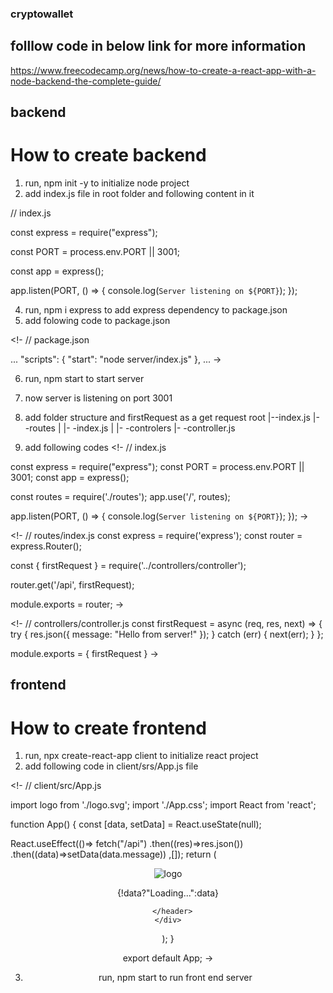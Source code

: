 ### cryptowallet

## folllow code in below link for more information
https://www.freecodecamp.org/news/how-to-create-a-react-app-with-a-node-backend-the-complete-guide/

## backend
# How to create backend
1) run, npm init -y to initialize node project
2) add index.js file in root folder and following content in it

// index.js

const express = require("express");

const PORT = process.env.PORT || 3001;

const app = express();

app.listen(PORT, () => {
  console.log(`Server listening on ${PORT}`);
}); 


4) run, npm i express to add express dependency to package.json
5) add folowing code to package.json

<!-
// package.json

...
"scripts": {
  "start": "node server/index.js"
},
... 
->

6) run, npm start to start server
7) now server is listening on port 3001

8) add folder structure and firstRequest as a  get request
root
  |--index.js
  |- -routes
  |      |- -index.js
  |
  |- -controlers
          |- -controller.js

9) add following codes
<!-
// index.js

const express = require("express");
const PORT = process.env.PORT || 3001;
const app = express();

const routes = require('./routes');
app.use('/', routes);

app.listen(PORT, () => {
  console.log(`Server listening on ${PORT}`);
}); 
->

<!-
// routes/index.js
const express = require('express');
const router = express.Router();

const { firstRequest } = require('../controllers/controller');

router.get('/api', firstRequest);

module.exports = router; 
->

<!-
// controllers/controller.js
const firstRequest = async (req, res, next) => {
    try {
        res.json({ message: "Hello from server!" });
    } catch (err) {
        next(err);
    }
};

module.exports = {
    firstRequest
} 
->


## frontend
# How to create frontend
1) run, npx create-react-app client to initialize react project
2) add following code in client/srs/App.js file

<!- 
// client/src/App.js

import logo from './logo.svg';
import './App.css';
import React from 'react';

function App() {
  const [data, setData] = React.useState(null);

  React.useEffect(()=> 
    fetch("/api")
      .then((res)=>res.json())
      .then((data)=>setData(data.message))
  ,[]);
  return (
    <div className="App">
      <header className="App-header">
        <img src={logo} className="App-logo" alt="logo" />
        <p>
          {!data?"Loading...":data}
        </p>
        
      </header>
    </div>
  );
}

export default App; 
->

3) run, npm start to run front end server
